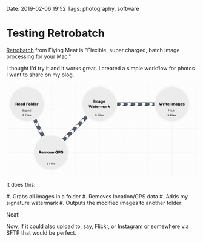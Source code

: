 Date: 2019-02-06 19:52
Tags: photography, software


# Testing Retrobatch

[Retrobatch](https://flyingmeat.com/retrobatch/) from Flying Meat is "Flexible, super charged, batch image processing for your Mac."

I thought I'd try it and it works great. I created a simple workflow for photos I want to share on my blog.

![](/_img/2019/2019-02-06-retrobatch.png)

It does this:

#. Grabs all images in a folder
#. Removes location/GPS data
#. Adds my signature watermark
#. Outputs the modified images to another folder

Neat!

Now, if it could also upload to, say, Flickr, or Instagram or somewhere via SFTP that would be perfect.
